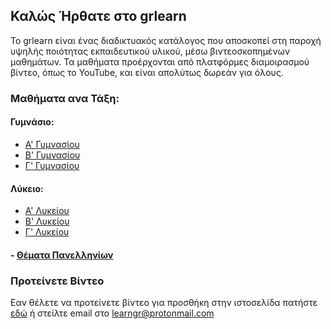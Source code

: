 <link rel="shortcut icon" type="image/jpg" href="/favicon.ico"/>

## Καλώς Ήρθατε στο grlearn
Το grlearn είναι ένας διαδικτυακός κατάλογος που αποσκοπεί στη παροχή υψηλής ποιότητας εκπαιδευτικού υλικού, μέσω βιντεοσκοπημένων μαθημάτων. Τα μαθήματα προέρχονται από πλατφόρμες διαμοιρασμού βίντεο, όπως το YouTube, και είναι απολύτως δωρεάν για όλους.

### Μαθήματα ανα Τάξη:

#### Γυμνάσιο:
- [Α' Γυμνασίου](https://eliakr.github.io/grlearn/agymn)
- [Β' Γυμνασίου](https://eliakr.github.io/grlearn/bgymn)
- [Γ' Γυμνασίου](https://eliakr.github.io/grlearn/cgymn)

#### Λύκειο:
- [Α' Λυκείου](https://eliakr.github.io/grlearn/alyk)
- [Β' Λυκείου](https://eliakr.github.io/grlearn/blyk)
- [Γ' Λυκείου](https://eliakr.github.io/grlearn/clyk)

#### - [Θέματα Πανελληνίων](https://eliakr.github.io/grlearn/themata)

### Προτείνετε Βίντεο

Εαν θέλετε να προτείνετε βίντεο για προσθήκη στην ιστοσελίδα πατήστε [εδώ](mailto:learngr@protonmail.com) ή στείλτε email στο learngr@protonmail.com

<script>if(!sessionStorage.getItem("_swa")&&document.referrer.indexOf(location.protocol+"//"+location.host)!== 0){fetch("https://counter.dev/track?"+new URLSearchParams({referrer:document.referrer,screen:screen.width+"x"+screen.height,user:"ikrigos",utcoffset:"0"}))};sessionStorage.setItem("_swa","1");</script>
